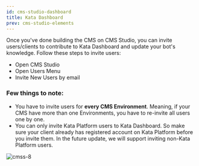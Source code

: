 ```yaml
---
id: cms-studio-dashboard
title: Kata Dashboard
prev: cms-studio-elements
---
```


Once you've done building the CMS on CMS Studio, you can invite users/clients to contribute to Kata Dashboard and update your bot's knowledge. Follow these steps to invite users:

- Open CMS Studio
- Open Users Menu
- Invite New Users by email

### Few things to note:

- You have to invite users for **every CMS Environment**. Meaning, if your CMS have more than one Environments, you have to re-invite all users one by one.
- You can only invite Kata Platform users to Kata Dashboard. So make sure your client already has registered account on Kata Platform before you invite them. In the future update, we will support inviting non-Kata Platform users.

![cmss-8](./images/cmss-8.jpg)
